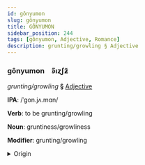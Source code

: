 ```yaml
---
id: gônyumon
slug: gônyumon
title: GÔNYUMON
sidebar_position: 244
tags: [gônyumon, Adjective, Romance]
description: grunting/growling § Adjective
---
```


### gônyumon&emsp;<span kind="abugida">ꜿ̃ıɀʃƶ̃</span>

*grunting/growling* **§** [Adjective](../../tags/Adjective)

**IPA**: /ˈgon.jʌ.mɑn/

**Verb**: to be grunting/growling

**Noun**: gruntiness/growliness

**Modifier**: grunting/growling

<details>
    <summary>Origin</summary>
    French grognement /ɡʁɔ.ɲ(ə).mɑ̃/<br/>
    <em>Romance Language Family</em>
</details>